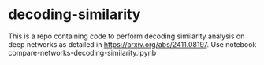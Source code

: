 # decoding-similarity

This is a repo containing code to perform decoding similarity analysis on deep networks as detailed in https://arxiv.org/abs/2411.08197.  Use notebook compare-networks-decoding-similarity.ipynb
